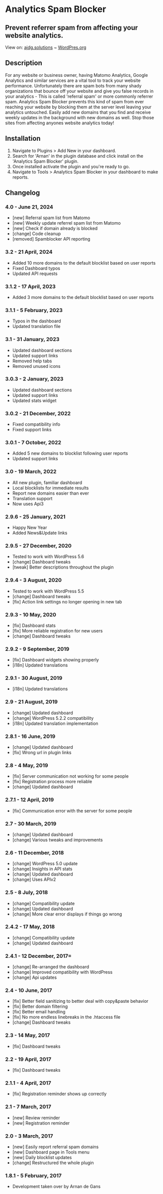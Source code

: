 # Analytics Spam Blocker
## Prevent referrer spam from affecting your website analytics.

View on: [ajdg.solutions](https://ajdg.solutions/product/analytics-spam-blocker/) ~ [WordPres.org](https://wordpress.org/plugins/analytics-spam-blocker/)

## Description
For any website or business owner, having Matomo Analytics, Google Analytics and similar services are a vital tool to track your website performance. Unfortunately there are spam bots from many shady organizations that bounce off your website and give you false records in your analytics - This is called 'referral spam' or more commonly referrer spam. Analytics Spam Blocker prevents this kind of spam from ever reaching your website by blocking them at the server level leaving your analytics untouched. Easily add new domains that you find and receive weekly updates in the background with new domains as well. Stop those sites from affecting anyones website analytics today!

## Installation ##
1. Navigate to Plugins > Add New in your dashboard.
2. Search for 'Arnan' in the plugin database and click install on the 'Analytics Spam Blocker' plugin.
3. Once installed activate the plugin and you're ready to go.
4. Navigate to Tools > Analytics Spam Blocker in your dashboard to make reports.

## Changelog
### 4.0 - June 21, 2024
* [new] Referral spam list from Matomo
* [new] Weekly update referrel spam list from Matomo
* [new] Check if domain already is blocked
* [change] Code cleanup
* [removed] Spamblocker API reporting

### 3.2 - 21 April, 2024
* Added 10 more domains to the default blocklist based on user reports
* Fixed Dashboard typos
* Updated API requests

### 3.1.2 - 17 April, 2023
* Added 3 more domains to the default blocklist based on user reports

### 3.1.1 - 5 February, 2023
* Typos in the dashboard
* Updated translation file

### 3.1 - 31 January, 2023
* Updated dashboard sections
* Updated support links
* Removed help tabs
* Removed unused icons

### 3.0.3 - 2 January, 2023
* Updated dashboard sections
* Updated support links
* Updated stats widget

### 3.0.2 - 21 December, 2022
* Fixed compatibility info
* Fixed support links

### 3.0.1 - 7 October, 2022
* Added 5 new domains to blocklist following user reports
* Updated support links

### 3.0 - 19 March, 2022
* All new plugin, familiar dashboard
* Local blocklists for immediate results
* Report new domains easier than ever
* Translation support
* Now uses Api3

### 2.9.6 - 25 January, 2021
* Happy New Year
* Added News&Update links

### 2.9.5 - 27 December, 2020
* Tested to work with WordPress 5.6
* [change] Dashboard tweaks
* [tweak] Better descriptions throughout the plugin

### 2.9.4 - 3 August, 2020
* Tested to work with WordPress 5.5
* [change] Dashboard tweaks
* [fix] Action link settings no longer opening in new tab

### 2.9.3 - 10 May, 2020
* [fix] Dashboard stats
* [fix] More reliable registration for new users
* [change] Dashboard tweaks

### 2.9.2 - 9 September, 2019
* [fix] Dashboard widgets showing properly
* [i18n] Updated translations

### 2.9.1 - 30 August, 2019
* [i18n] Updated translations

### 2.9 - 21 August, 2019
* [change] Updated dashboard
* [change] WordPress 5.2.2 compatibility
* [i18n] Updated translation implementation

### 2.8.1 - 16 June, 2019
* [change] Updated dashboard
* [fix] Wrong url in plugin links

### 2.8 - 4 May, 2019
* [fix] Server communication not working for some people
* [fix] Registration process more reliable
* [change] Updated dashboard

### 2.7.1 - 12 April, 2019
* [fix] Communication error with the server for some people

### 2.7 - 30 March, 2019
* [change] Updated dashboard
* [change] Various tweaks and improvements

### 2.6 - 11 December, 2018
* [change] WordPress 5.0 update
* [change] Insights in API stats
* [change] Updated dashboard
* [change] Uses APIv2

### 2.5 - 8 July, 2018
* [change] Compatibility update
* [change] Updated dashboard
* [change] More clear error displays if things go wrong

### 2.4.2 - 17 May, 2018
* [change] Compatibility update
* [change] Updated dashboard

### 2.4.1 - 12 December, 2017=
* [change] Re-arranged the dashboard
* [change] Improved compatibility with WordPress
* [change] Api updates

### 2.4 - 10 June, 2017
* [fix] Better field sanitizing to better deal with copy&paste behavior
* [fix] Better domain filtering
* [fix] Better email handling
* [fix] No more endless linebreaks in the .htaccess file
* [change] Dashboard tweaks

### 2.3 - 14 May, 2017
* [fix] Dashboard tweaks

### 2.2 - 19 April, 2017
* [fix] Dashboard tweaks

### 2.1.1 - 4 April, 2017
* [fix] Registration reminder shows up correctly

### 2.1 - 7 March, 2017
* [new] Review reminder
* [new] Registration reminder

### 2.0 - 3 March, 2017
* [new] Easily report referral spam domains
* [new] Dashboard page in Tools menu
* [new] Daily blocklist updates
* [change] Restructured the whole plugin

### 1.8.1 - 5 February, 2017
* Development taken over by Arnan de Gans
